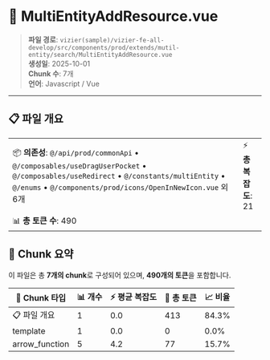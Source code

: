 # 📄 MultiEntityAddResource.vue

> **파일 경로**: `vizier(sample)/vizier-fe-all-develop/src/components/prod/extends/mutil-entity/search/MultiEntityAddResource.vue`  
> **생성일**: 2025-10-01  
> **Chunk 수**: 7개  
> **언어**: Javascript / Vue
---





## 📋 파일 개요

| | |
|--|--|
| 📦 **의존성**: `@/api/prod/commonApi` • `@/composables/useDragUserPocket` • `@/composables/useRedirect` • `@/constants/multiEntity` • `@/enums` • `@/components/prod/icons/OpenInNewIcon.vue` 외 6개 | ⚡ **총 복잡도**: 21 |
| 📊 **총 토큰 수**: 490 |  |






## 🧩 Chunk 요약

이 파일은 총 **7개의 chunk**로 구성되어 있으며, **490개의 토큰**을 포함합니다.

| 🧩 Chunk 타입 | 📊 개수 | ⚡ 평균 복잡도 | 📝 총 토큰 | 📈 비율 |
|---------------|--------|-------------|----------|--------|
| 📋 파일 개요 | 1 | 0.0 | 413 | 84.3% |
| template | 1 | 0.0 | 0 | 0.0% |
| arrow_function | 5 | 4.2 | 77 | 15.7% |


